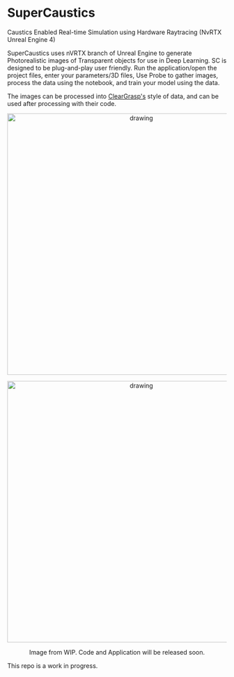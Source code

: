 # SuperCaustics
Caustics Enabled Real-time Simulation using Hardware Raytracing (NvRTX Unreal Engine 4)


SuperCaustics uses nVRTX branch of Unreal Engine to generate Photorealistic images of Transparent objects for use in Deep Learning. 
SC is designed to be plug-and-play user friendly. Run the application/open the project files, enter your parameters/3D files, Use Probe to gather images, process the data using the notebook, and train your model using the data.

The images can be processed into [ClearGrasp's](https://github.com/Shreeyak/cleargrasp "ClearGrasp") style of data, and can be used after processing with their code. 

<p align="center">
  <img src="Assets/SuperCaustics.gif" alt="drawing" width="600"/>
</p>

<p align="center">
  <img src="Assets/Showcase.png" alt="drawing" width="600"/>
</p>
<p align="center"> Image from WIP. Code and Application will be released soon.

This repo is a work in progress. 
